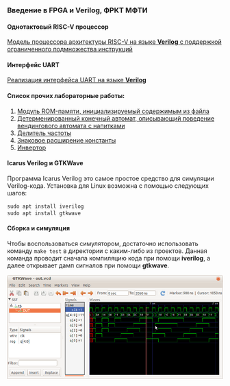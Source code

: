 ### Введение в FPGA и Verilog, ФРКТ МФТИ

#### Однотактовый RISC-V процессор
[Модель процессора архитектуры RISC-V на языке **Verilog** с поддержкой ограниченного подмножества инструкций](https://github.com/RustamSubkhankulov/fpga-intro/tree/main/cpu)

#### Интерфейс UART
[Реализация интерфейса UART на языке **Verilog**](https://github.com/RustamSubkhankulov/fpga-intro/tree/main/uart)

#### Список прочих лабораторные работы:

1. [Модуль ROM-памяти, инициализируемый содержимым из файла](https://github.com/RustamSubkhankulov/fpga-intro/tree/main/rom)
2. [Детерменированный конечный автомат, описывающий поведение вендингового автомата с напитками](https://github.com/RustamSubkhankulov/fpga-intro/tree/main/dfa)
3. [Делитель частоты](https://github.com/RustamSubkhankulov/fpga-intro/tree/main/clock_div)
4. [Знаковое расширение константы](https://github.com/RustamSubkhankulov/fpga-intro/tree/main/sign_ext)
5. [Инвертор](https://github.com/RustamSubkhankulov/fpga-intro/tree/main/invertor)

#### Icarus Verilog и GTKWave
Программа Icarus Verilog это самое простое средство для симуляции Verilog-кода. Установка для Linux возможна с помощью следующих шагов: 
```
sudo apt install iverilog
sudo apt install gtkwave
```

#### Сборка и симуляция
Чтобы воспользоваться симулятором, достаточно использовать команду <code>make test</code> в директории с каким-либо из проектов. Данная команда проводит сначала компиляцию кода при помощи **iverilog**, а далее открывает дамп сигналов при помощи **gtkwave**.

![GTKWave](https://github.com/RustamSubkhankulov/fpga-intro/blob/main/pics/gtkwave.png)
